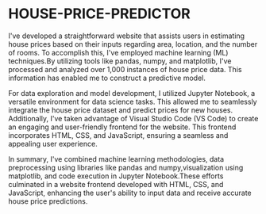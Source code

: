 # HOUSE-PRICE-PREDICTOR

I've developed a straightforward website that assists users in estimating house prices based on their inputs regarding area, location, and the number of rooms.
To accomplish this, I've employed machine learning (ML) techniques.By utilizing tools like pandas, numpy, and matplotlib,
I've processed and analyzed over 1,000 instances of house price data. This information has enabled me to construct a predictive model.

For data exploration and model development, I utilized Jupyter Notebook, a versatile environment for data science tasks. 
This allowed me to seamlessly integrate the house price dataset and predict prices for new houses.
Additionally, I've taken advantage of Visual Studio Code (VS Code) to create an engaging and user-friendly frontend for the website.
This frontend incorporates HTML, CSS, and JavaScript, ensuring a seamless and appealing user experience.

In summary, I've combined machine learning methodologies, data preprocessing using libraries like pandas and numpy,visualization using matplotlib, 
and code execution in Jupyter Notebook.These efforts culminated in a website frontend developed with HTML, CSS, and JavaScript, 
enhancing the user's ability to input data and receive accurate house price predictions.
